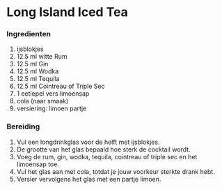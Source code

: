 # Long Island Iced Tea
### Ingredienten
1. ijsblokjes
2. 12.5 ml witte Rum
3. 12.5 ml Gin
4. 12.5 ml Wodka
5. 12.5 ml Tequila
6. 12.5 ml Cointreau of Triple Sec
7. 1 eetlepel vers limoensap
8. cola (naar smaak)
9. versiering: limoen partje

### Bereiding
1. Vul een longdrinkglas voor de helft met ijsblokjes.
2. De grootte van het glas bepaald hoe sterk de cocktail wordt. 
3. Voeg de rum, gin, wodka, tequila, cointreau of triple sec en het limoensap toe. 
4. Vul het glas aan met cola, totdat je jouw voorkeur sterkte drank hebt. 
5. Versier vervolgens het glas met een partje limoen.